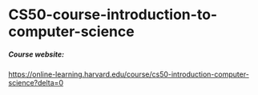 # CS50-course-introduction-to-computer-science

##### Course website:
https://online-learning.harvard.edu/course/cs50-introduction-computer-science?delta=0
